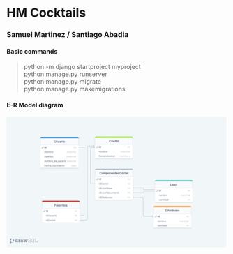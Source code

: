 # HM Cocktails 
### Samuel Martinez /  Santiago Abadia 
#### Basic commands  
>   python -m django startproject myproject  
>   python manage.py runserver  
>   python manage.py migrate  
>   python manage.py makemigrations  

#### E-R Model diagram

![Image text](https://github.com/Santiago1916/LabSoft3/blob/main/Model%20diagram.png)